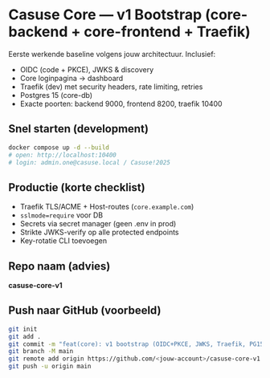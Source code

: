 # Casuse Core — v1 Bootstrap (core-backend + core-frontend + Traefik)

Eerste werkende baseline volgens jouw architectuur. Inclusief:
- OIDC (code + PKCE), JWKS & discovery
- Core loginpagina → dashboard
- Traefik (dev) met security headers, rate limiting, retries
- Postgres 15 (core-db)
- Exacte poorten: backend 9000, frontend 8200, traefik 10400

## Snel starten (development)

```bash
docker compose up -d --build
# open: http://localhost:10400
# login: admin.one@casuse.local / Casuse!2025
```

## Productie (korte checklist)
- Traefik TLS/ACME + Host-routes (`core.example.com`)
- `sslmode=require` voor DB
- Secrets via secret manager (geen .env in prod)
- Strikte JWKS-verify op alle protected endpoints
- Key-rotatie CLI toevoegen

## Repo naam (advies)
**casuse-core-v1**

## Push naar GitHub (voorbeeld)
```bash
git init
git add .
git commit -m "feat(core): v1 bootstrap (OIDC+PKCE, JWKS, Traefik, PG15)"
git branch -M main
git remote add origin https://github.com/<jouw-account>/casuse-core-v1.git
git push -u origin main
```
